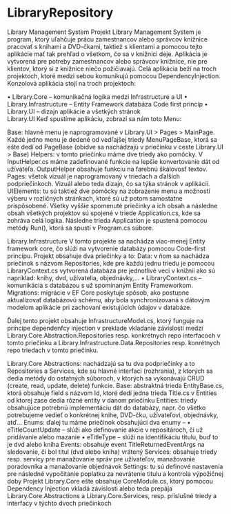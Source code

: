 # LibraryRepository
Library Management System
Projekt Library Management System je program, ktorý uľahčuje prácu zamestnancov alebo správcov knižnice pracovať s knihami a DVD-čkami, taktiež s klientami a pomocou tejto aplikácie mať tak prehľad o všetkom, čo sa v knižnici deje.
Aplikácia je vytvorená pre potreby zamestnancov alebo správcov knižnice, nie pre klientov, ktorý si z knižnice niečo požičiavajú.
Celá aplikácia beží na troch projektoch, ktoré medzi sebou komunikujú pomocou DependencyInjection. Konzolová aplikácia stojí na troch projektoch: 

•	Library.Core – komunikačná logika medzi Infrastructure a UI
•	Library.Infrastructure – Entity Framework databáza Code first princíp
•	Library.UI – dizajn aplikácie a všetkých stránok  
Library.UI
Keď spustíme aplikáciu, zobrazí sa nám toto Menu:
 
Base: hlavné menu je naprogramované v Library.UI > Pages > MainPage. Každé jedno menu je dedené od vedľajšej triedy MenuPageBase, ktorá sa ešte dedí od PageBase (obidve sa nachádzajú v priečinku v ceste Library.UI > Base)
Helpers: v tomto priečinku máme dve triedy ako pomôcky. V InputHelper.cs máme zadefinované funkcie na lepšie konvertovanie dát od užívateľa. OutputHelper obsahuje funkciu na farebnú škálovosť textov.
Pages: všetok vizuál je naprogramovaný v triedach a ďalších podpriečinkoch. Vizuál alebo teda dizajn, čo sa týka stránok v aplikácii.
UIElements: tu sú taktiež dve pomôcky na zobrazenie menu a možností výberu v rozličných stránkach, ktoré sú už potom samostatne prispôsobené.
Všetky vyššie spomenuté priečinky a ich obsah a následne obsah všetkých projektov sú spojené v triede Application.cs, kde sa zohráva celá logika. Následne trieda Application je spustená pomocou metódy Run(), ktorá sa spustí v Program.cs súbore.

Library.Infrastructure
V tomto projekte sa nachádza viac-menej Entity framework core, čo slúži na vytvorenie databázy pomocou Code-first princípu. Projekt obsahuje dva priečinky a to:
Data: v ňom sa nachádza priečinok s názvom Repositories, kde pre každú jednu triedu je pomocou LibraryContext.cs vytvorená databáza pre jednotlivé veci v knižnii ako sú napríklad: knihy, dvd, užívatelia, objednávky,...
•	LibraryContext.cs – komunikácia s databázou s už spomínaným Entity Frameworkom.
Migrations: migrácie v EF Core poskytuje spôsob, ako postupne aktualizovať databázovú schému, aby bola synchronizovaná s dátovým modelom aplikácie pri zachovaní existujúcich údajov v databáze.

Ďalej tento projekt obsahuje InfrastructureModel.cs, ktorý funguje na princípe dependenfcy injection v preklade vkladanie závislostí medzi Library.Core.Abstraction.Repositories resp. konkrétnych repo interfacoch v tomto priečinku a Library.Infrastructure.Data.Repositories resp. konrétnych repo triedach v tomto priečinku.

Library.Core
Abstractions: nachádzajú sa tu dva podpriečinky a to Repositories a Services, kde sú hlavné interfaci (rozhrania), z ktorých sa dedia metódy do ostatných súboroch, v ktorých sa vykonávajú CRUD (create, read, update, delete) funkcie. 
Base: abstraktná trieda EntityBase.cs, ktorá obsahuje field s názvom Id, ktoré dedí jedna trieda Title.cs v Entities od ktorej zase dedia rôzné entity v danom priečinku 
Entities: triedy obsahujúce potrebnú implementáciu dát do databázy, napr. čo všetko potrebujeme vedieť o konkrétnej knihe, DVD-čku, užívateľovi, objednávky, atď...
Enums: ďalej tu máme priečinok obsahujúci dva enumy – 
•	eTitleCountUpdate – slúži ako definovanie akcie v repositároch, či už pridávanie alebo mazanie
•	eTitleType – slúži na identifikáciu titulu, buď to je dvd alebo kniha
Events: obsahuje event TitleReturnedEventArgs na sledovanie, či bol titul (dvd alebo kniha) vrátený
Services: obsahuje triedy resp. servicy pre manažovanie správ pre užívateľov, manažovanie poradovníka a manažovanie objednávok
Settings: tu sú definové nastavenia pre následné vypočítanie poplatku za nevrátenie titulu a kontrola výpožičnej doby
Projekt Library.Core ešte obsahuje CoreModule.cs, ktorý pomocou Dependency Injection vkladá závislosti alebo teda prepája Library.Core.Abstractions a Library.Core.Services, resp. príslušné triedy a interfacy v týchto dvoch priečinkoch
